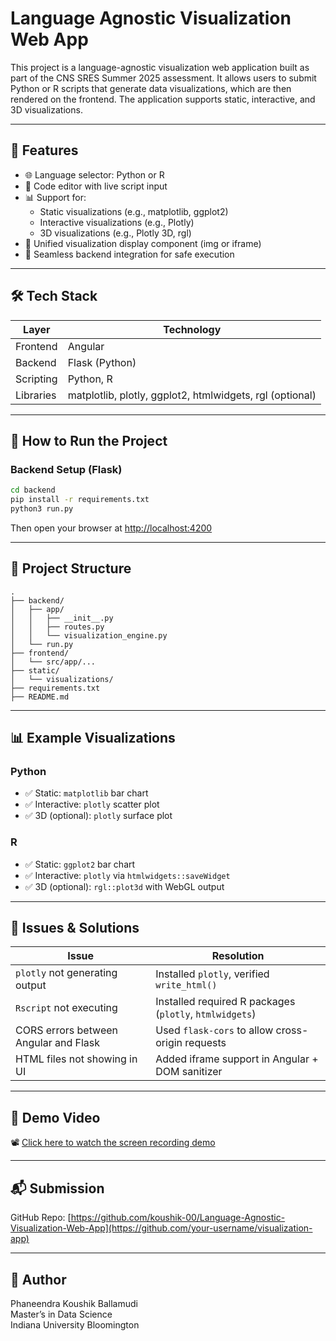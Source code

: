 # Language Agnostic Visualization Web App
This project is a language-agnostic visualization web application built as part of the CNS SRES Summer 2025 assessment. It allows users to submit Python or R scripts that generate data visualizations, which are then rendered on the frontend. The application supports static, interactive, and 3D visualizations.

---

## 🚀 Features

- 🌐 Language selector: Python or R
- 🧠 Code editor with live script input
- 📊 Support for:
  - Static visualizations (e.g., matplotlib, ggplot2)
  - Interactive visualizations (e.g., Plotly)
  - 3D visualizations (e.g., Plotly 3D, rgl)
- 🔁 Unified visualization display component (img or iframe)
- 🧩 Seamless backend integration for safe execution

---

## 🛠 Tech Stack

| Layer      | Technology          |
|------------|---------------------|
| Frontend   | Angular              |
| Backend    | Flask (Python)       |
| Scripting  | Python, R            |
| Libraries  | matplotlib, plotly, ggplot2, htmlwidgets, rgl (optional) |

---

## 🧪 How to Run the Project

### Backend Setup (Flask)
```bash
cd backend
pip install -r requirements.txt
python3 run.py
```

Then open your browser at [http://localhost:4200](http://localhost:4200)

---

## 📁 Project Structure

```
.
├── backend/
│   ├── app/
│   │   ├── __init__.py
│   │   ├── routes.py
│   │   └── visualization_engine.py
│   └── run.py
├── frontend/
│   └── src/app/...
├── static/
│   └── visualizations/
├── requirements.txt
├── README.md
```

---

## 📊 Example Visualizations

### Python
- ✅ Static: `matplotlib` bar chart
- ✅ Interactive: `plotly` scatter plot
- ✅ 3D (optional): `plotly` surface plot

### R
- ✅ Static: `ggplot2` bar chart
- ✅ Interactive: `plotly` via `htmlwidgets::saveWidget`
- ✅ 3D (optional): `rgl::plot3d` with WebGL output

---

## 🧠 Issues & Solutions

| Issue | Resolution |
|-------|------------|
| `plotly` not generating output | Installed `plotly`, verified `write_html()` |
| `Rscript` not executing | Installed required R packages (`plotly`, `htmlwidgets`) |
| CORS errors between Angular and Flask | Used `flask-cors` to allow cross-origin requests |
| HTML files not showing in UI | Added iframe support in Angular + DOM sanitizer |

---

## 🎥 Demo Video

📽 [Click here to watch the screen recording demo](https://your-demo-link-here.com)

---

## 📬 Submission

GitHub Repo: [https://github.com/koushik-00/Language-Agnostic-Visualization-Web-App](https://github.com/your-username/visualization-app)

---

## 🙋 Author

Phaneendra Koushik Ballamudi  
Master’s in Data Science  
Indiana University Bloomington